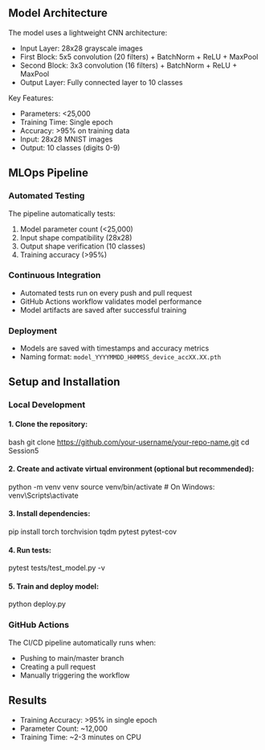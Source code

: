 
## Model Architecture

The model uses a lightweight CNN architecture:
- Input Layer: 28x28 grayscale images
- First Block: 5x5 convolution (20 filters) + BatchNorm + ReLU + MaxPool
- Second Block: 3x3 convolution (16 filters) + BatchNorm + ReLU + MaxPool
- Output Layer: Fully connected layer to 10 classes

Key Features:
- Parameters: <25,000
- Training Time: Single epoch
- Accuracy: >95% on training data
- Input: 28x28 MNIST images
- Output: 10 classes (digits 0-9)

## MLOps Pipeline

### Automated Testing
The pipeline automatically tests:
1. Model parameter count (<25,000)
2. Input shape compatibility (28x28)
3. Output shape verification (10 classes)
4. Training accuracy (>95%)

### Continuous Integration
- Automated tests run on every push and pull request
- GitHub Actions workflow validates model performance
- Model artifacts are saved after successful training

### Deployment
- Models are saved with timestamps and accuracy metrics
- Naming format: `model_YYYYMMDD_HHMMSS_device_accXX.XX.pth`

## Setup and Installation

### Local Development

#### 1. Clone the repository:
bash
git clone https://github.com/your-username/your-repo-name.git
cd Session5

#### 2. Create and activate virtual environment (optional but recommended):

python -m venv venv
source venv/bin/activate # On Windows: venv\Scripts\activate


#### 3. Install dependencies:
pip install torch torchvision tqdm pytest pytest-cov


#### 4. Run tests:
pytest tests/test_model.py -v

#### 5. Train and deploy model:
python deploy.py

### GitHub Actions

The CI/CD pipeline automatically runs when:
- Pushing to main/master branch
- Creating a pull request
- Manually triggering the workflow

## Results

- Training Accuracy: >95% in single epoch
- Parameter Count: ~12,000
- Training Time: ~2-3 minutes on CPU
